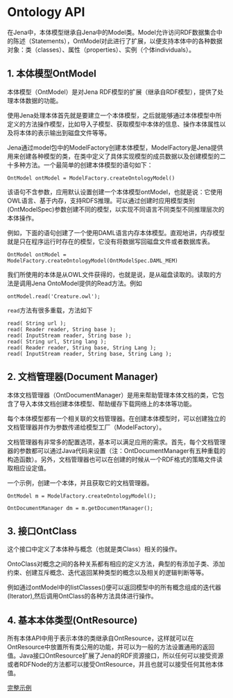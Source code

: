 # Ontology API

在Jena中，本体模型继承自Jena中的Model类。Model允许访问RDF数据集合中的陈述（Statements），OntModel对此进行了扩展，以便支持本体中的各种数据对象：类（classes）、属性（properties）、实例（个体individuals）。

## 1. 本体模型OntModel

本体模型（OntModel）是对Jena RDF模型的扩展（继承自RDF模型），提供了处理本体数据的功能。

使用Jena处理本体首先就是要建立一个本体模型，之后就能够通过本体模型中所定义的方法操作模型，比如导入子模型、获取模型中本体的信息、操作本体属性以及将本体的表示输出到磁盘文件等等。

Jena通过model包中的ModelFactory创建本体模型，ModelFactory是Jena提供用来创建各种模型的类，在类中定义了具体实现模型的成员数据以及创建模型的二十多种方法。一个最简单的创建本体模型的语句如下：


```
OntModel ontModel = ModelFactory.createOntologyModel()
```

该语句不含参数，应用默认设置创建一个本体模型ontModel，也就是说：它使用OWL语言、基于内存，支持RDFS推理。可以通过创建时应用模型类别(OntModelSpec)参数创建不同的模型，以实现不同语言不同类型不同推理层次的本体操作。

例如，下面的语句创建了一个使用DAML语言内存本体模型。直观地讲，内存模型就是只在程序运行时存在的模型，它没有将数据写回磁盘文件或者数据库表。

```
OntModel ontModel = ModelFactory.createOntologyModel(OntModelSpec.DAML_MEM)
```

我们所使用的本体是从OWL文件获得的，也就是说，是从磁盘读取的。读取的方法是调用Jena OntoModel提供的Read方法。例如

```
ontModel.read('Creature.owl');
```

`read`方法有很多重载，方法如下

```
read( String url );
read( Reader reader, String base );
read( InputStream reader, String base );
read( String url, String lang );
read( Reader reader, String base, String Lang );
read( InputStream reader, String base, String Lang );
```

## 2. 文档管理器(Document Manager)

本体文档管理器（OntDocumentManager）是用来帮助管理本体文档的类，它包含了导入本体文档创建本体模型、帮助缓存下载网络上的本体等功能。

每个本体模型都有一个相关联的文档管理器。在创建本体模型时，可以创建独立的文档管理器并作为参数传递给模型工厂（ModelFactory）。

文档管理器有非常多的配置选项，基本可以满足应用的需求。首先，每个文档管理器的参数都可以通过Java代码来设置（注：OntDocumentManager有五种重载的构造函数）。另外，文档管理器也可以在创建的时候从一个RDF格式的策略文件读取相应设定值。

一个示例，创建一个本体，并且获取它的文档管理器。

```
OntModel m = ModelFactory.createOntologyModel();

OntDocumentManager dm = m.getDocumentManager();
```

## 3. 接口OntClass

这个接口中定义了本体种与概念（也就是类Class）相关的操作。

OntoClass对概念之间的各种关系都有相应的定义方法，典型的有添加子类、添加约束、创建互斥概念、迭代返回某种类型的概念以及相关的逻辑判断等等。

例如通过ontModel中的listClasses()便可以返回模型中的所有概念组成的迭代器(Iterator),然后调用OntClass的各种方法具体进行操作。

## 4. 基本本体类型(OntResource)

所有本体API中用于表示本体的类继承自OntResource，这样就可以在OntResource中放置所有类公用的功能，并可以为一般的方法设置通用的返回值。Java接口OntResource扩展了Jena的RDF资源接口，所以任何可以接受资源或者RDFNode的方法都可以接受OntResource，并且也就可以接受任何其他本体值。

[完整示例](../ontology/Basis.java)





